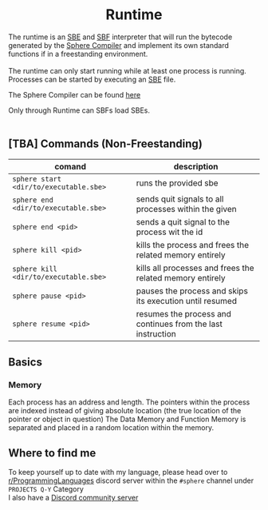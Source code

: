 <p align="center">
    <h1 align="center"><b>Runtime</b></h1>
</p>

The runtime is an [SBE](src/sbe.md) and [SBF](src/sbf.md) interpreter that will run the bytecode generated by the [Sphere Compiler](https://github.com/NullifyDev/Sphere) and implement its own standard functions if in a freestanding environment.<br>
<br>
The runtime can only start running while at least one process is running. Processes can be started by executing an [SBE](src/sbe.md) file.

The Sphere Compiler can be found [here](https://github.com/NullifyDev/Sphere)

Only through Runtime can SBFs load SBEs.
<br>
<br>
## [TBA] Commands (Non-Freestanding)
|     comand                           |                             description                                  |
|--------------------------------------|--------------------------------------------------------------------------|
|`sphere start <dir/to/executable.sbe>`| runs the provided sbe                                                    |
|`sphere end <dir/to/executable.sbe>`  | sends quit signals to all processes within the given                     | 
|`sphere end <pid>`                    | sends a quit signal to the process wit the id                            |
|`sphere kill <pid>`                   | kills the process and frees the related memory entirely                  |
|`sphere kill <dir/to/executable.sbe>` | kills all processes and frees the related memory entirely                |
|`sphere pause <pid>`                  | pauses the process and skips its execution until resumed                 |
|`sphere resume <pid>`                 | resumes the process and continues from the last instruction              |


## Basics

### Memory
Each process has an address and length. The pointers within the process are indexed instead of giving absolute location (the true location of the pointer or object in question)
The Data Memory and Function Memory is separated and placed in a random location within the memory.


## Where to find me
To keep yourself up to date with my language, please head over to [r/ProgrammingLanguages](https://discord.gg/MWjdg6GXRn) discord server within the `#sphere` channel under `PROJECTS Q-Y` Category<br>
I also have a [Discord community server](https://discord.gg/FQuqQTXhhm)
